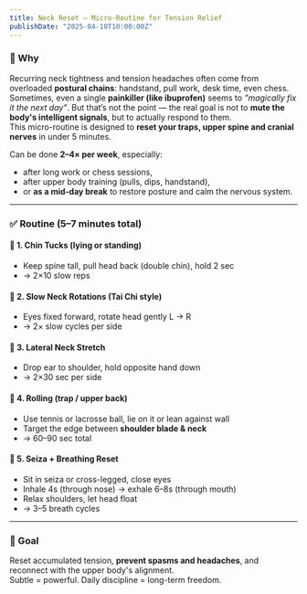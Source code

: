 ```yaml
---
title: Neck Reset – Micro-Routine for Tension Relief
publishDate: "2025-04-10T10:00:00Z"
---
```


### 🧠 Why

Recurring neck tightness and tension headaches often come from overloaded **postural chains**: handstand, pull work, desk time, even chess.  
Sometimes, even a single **painkiller (like ibuprofen)** seems to *"magically fix it the next day"*. But that’s not the point — the real goal is not to **mute the body's intelligent signals**, but to actually respond to them.  
This micro-routine is designed to **reset your traps, upper spine and cranial nerves** in under 5 minutes.

Can be done **2–4× per week**, especially:
- after long work or chess sessions,  
- after upper body training (pulls, dips, handstand),  
- or **as a mid-day break** to restore posture and calm the nervous system.

---

### ✅ Routine (5–7 minutes total)

#### 🔹 1. Chin Tucks (lying or standing)
- Keep spine tall, pull head back (double chin), hold 2 sec  
- → 2×10 slow reps

#### 🔹 2. Slow Neck Rotations (Tai Chi style)
- Eyes fixed forward, rotate head gently L → R  
- → 2× slow cycles per side

#### 🔹 3. Lateral Neck Stretch
- Drop ear to shoulder, hold opposite hand down  
- → 2×30 sec per side

#### 🔹 4. Rolling (trap / upper back)
- Use tennis or lacrosse ball, lie on it or lean against wall  
- Target the edge between **shoulder blade & neck**  
- → 60–90 sec total

#### 🔹 5. Seiza + Breathing Reset
- Sit in seiza or cross-legged, close eyes  
- Inhale 4s (through nose) → exhale 6–8s (through mouth)  
- Relax shoulders, let head float  
- → 3–5 breath cycles

---

### 🎯 Goal

Reset accumulated tension, **prevent spasms and headaches**, and reconnect with the upper body's alignment.  
Subtle = powerful. Daily discipline = long-term freedom.

